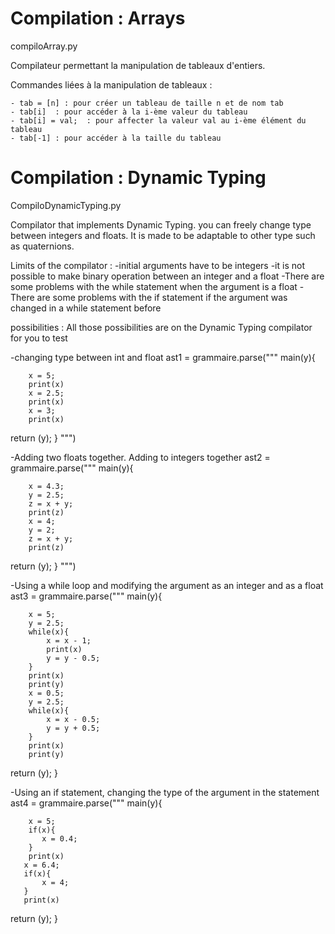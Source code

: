 # Compilation : Arrays

compiloArray.py 
  
  Compilateur permettant la manipulation de tableaux d'entiers.

  Commandes liées à la manipulation de tableaux :
  
    - tab = [n] : pour créer un tableau de taille n et de nom tab
    - tab[i]  : pour accéder à la i-ème valeur du tableau
    - tab[i] = val;  : pour affecter la valeur val au i-ème élément du tableau
    - tab[-1] : pour accéder à la taille du tableau



# Compilation : Dynamic Typing

CompiloDynamicTyping.py

Compilator that implements Dynamic Typing.
you can freely change type between integers and floats.
It is made to be adaptable to other type such as quaternions.
 
Limits of the compilator :
-initial arguments have to be integers
-it is not possible to make binary operation between an integer and a float
-There are some problems with the while statement when the argument is a float
-There are some problems with the if statement if the argument was changed in a while statement before

 possibilities :
 All those possibilities are on the Dynamic Typing compilator for you to test

-changing type between int and float
ast1 = grammaire.parse(""" main(y){

        x = 5;
        print(x)
        x = 2.5;
        print(x)
        x = 3;
        print(x)
 return (y);
 }
""")

-Adding two floats together. Adding to integers together
ast2 = grammaire.parse(""" main(y){

        x = 4.3;
        y = 2.5;
        z = x + y;
        print(z)
        x = 4;
        y = 2;
        z = x + y;
        print(z)
 return (y);
 }
""")


-Using a while loop and modifying the argument as an integer and as a float
ast3 = grammaire.parse(""" main(y){

        x = 5;
        y = 2.5;
        while(x){
            x = x - 1;
            print(x)
            y = y - 0.5;
        }
        print(x)
        print(y)
        x = 0.5;
        y = 2.5;
        while(x){
            x = x - 0.5;
            y = y + 0.5;
        }
        print(x)
        print(y)
 return (y);
 }


-Using an if statement, changing the type of the argument in the statement
ast4 = grammaire.parse(""" main(y){

        x = 5;
        if(x){
           x = 0.4;
        }
        print(x)
       x = 6.4;
       if(x){
           x = 4;
       }
       print(x)
 return (y);
 }
